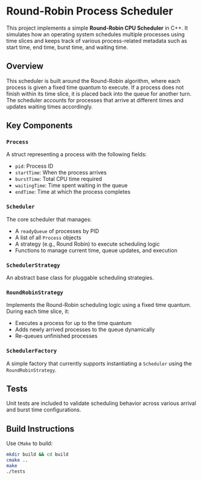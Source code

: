 # Round-Robin Process Scheduler

This project implements a simple **Round-Robin CPU Scheduler** in C++. It simulates how an operating system schedules multiple processes using time slices and keeps track of various process-related metadata such as start time, end time, burst time, and waiting time.

##  Overview

This scheduler is built around the Round-Robin algorithm, where each process is given a fixed time quantum to execute. If a process does not finish within its time slice, it is placed back into the queue for another turn. The scheduler accounts for processes that arrive at different times and updates waiting times accordingly.

## Key Components

### `Process`
A struct representing a process with the following fields:
- `pid`: Process ID
- `startTime`: When the process arrives
- `burstTime`: Total CPU time required
- `waitingTime`: Time spent waiting in the queue
- `endTime`: Time at which the process completes

### `Scheduler`
The core scheduler that manages:
- A `readyQueue` of processes by PID
- A list of all `Process` objects
- A strategy (e.g., Round Robin) to execute scheduling logic
- Functions to manage current time, queue updates, and execution

### `SchedulerStrategy`
An abstract base class for pluggable scheduling strategies.

### `RoundRobinStrategy`
Implements the Round-Robin scheduling logic using a fixed time quantum. During each time slice, it:
- Executes a process for up to the time quantum
- Adds newly arrived processes to the queue dynamically
- Re-queues unfinished processes

### `SchedulerFactory`
A simple factory that currently supports instantiating a `Scheduler` using the `RoundRobinStrategy`.

## Tests

Unit tests are included to validate scheduling behavior across various arrival and burst time configurations. 

## Build Instructions

Use `CMake` to build:

```bash
mkdir build && cd build
cmake ..
make
./tests

